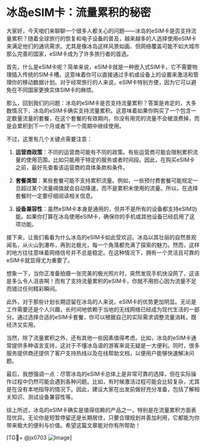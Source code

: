 # 冰岛eSIM卡：流量累积的秘密

大家好，今天咱们来聊聊一个很多人都关心的问题——冰岛的eSIM卡是否支持流量累积？随着全球旅行的恢复和电子设备的普及，越来越多的人选择使用eSIM卡来满足他们的通讯需求。尤其是像冰岛这样风景如画、但网络覆盖可能不如大城市那么完善的国家，eSIM卡成为了许多旅行者的首选。

首先，什么是eSIM卡呢？简单来说，eSIM卡就是一种嵌入式SIM卡，它不需要物理插入传统的SIM卡槽。这意味着你可以直接通过手机或设备上的设置来激活和管理你的移动数据计划。对于经常旅行的人来说，eSIM卡特别方便，因为它可以避免在不同国家更换实体SIM卡的麻烦。

那么，回到我们的问题：冰岛的eSIM卡是否支持流量累积？答案是肯定的，大多数情况下，冰岛的eSIM卡确实支持流量累积。这意味着如果你购买了一个包含一定数量流量的套餐，在这个套餐的有效期内，你没有用完的流量不会被浪费掉，而是会累积到下一个月或者下一个周期中继续使用。

不过，这里有几个关键点需要注意：

1. **运营商政策**：不同的运营商可能有不同的政策。有些运营商可能会限制累积流量的使用范围，比如只能用于特定的服务或者时间段。因此，在购买eSIM卡之前，最好先查看该运营商的具体条款和条件。

2. **套餐类型**：某些套餐可能不支持累积流量。例如，一些预付费套餐可能规定一旦超过某个流量阈值就会自动降速，而不是累积未使用的流量。所以，在选择套餐时一定要仔细阅读相关信息。

3. **设备兼容性**：虽然eSIM卡本身是通用的，但并不是所有的设备都支持eSIM功能。如果你打算在冰岛使用eSIM卡，确保你的手机或其他设备已经启用了这项功能。

接下来，让我们看看为什么冰岛的eSIM卡如此受欢迎。冰岛以其壮丽的自然景观闻名，从火山到瀑布，再到北极光，每一个角落都充满了探索的魅力。然而，这样的地方往往意味着网络信号并不总是稳定。在这种情况下，拥有一个灵活且可靠的eSIM卡就显得尤为重要了。

想象一下，当你正准备拍摄一张完美的极光照片时，突然发现手机快没网了，这该是多么令人沮丧啊！而有了支持流量累积的eSIM卡，你就不用担心因为流量不足而错过任何精彩瞬间。

此外，对于那些计划长期逗留在冰岛的人来说，eSIM卡的优势更加明显。无论是工作需要还是个人兴趣，长时间地依赖于当地的无线网络已经成为现代生活的一部分。通过选择合适的eSIM卡套餐，你可以根据自己的实际需求调整流量消耗，既经济又实用。

当然，除了流量累积之外，还有其他一些因素值得考虑。比如，冰岛的eSIM卡通常提供多种语言支持，这对于不懂冰岛语的游客来说无疑是一大便利。同时，很多服务提供商还提供了客户支持热线以及在线帮助文档，以便用户能够快速解决问题。

最后，我想强调一点：尽管冰岛的eSIM卡总体上是非常可靠的选择，但在实际操作过程中仍然可能会遇到各种问题。比如，有时候激活过程可能会比较复杂，尤其是在没有本地指导的情况下。因此，建议大家在出发前做好充分准备，包括了解相关知识、测试设备兼容性等。

综上所述，冰岛的eSIM卡确实是值得信赖的产品之一，特别是在流量累积方面表现优异。无论你是短暂停留还是长期居住，只要合理规划并善加利用，它都能为你带来极大的便利与价值。希望这篇文章能对你有所帮助！

[TG💪+ @jx0703 ![Image](https://github.com/user-attachments/assets/dbca1d08-cadb-493c-b0ec-ad6f7a83f270)]
